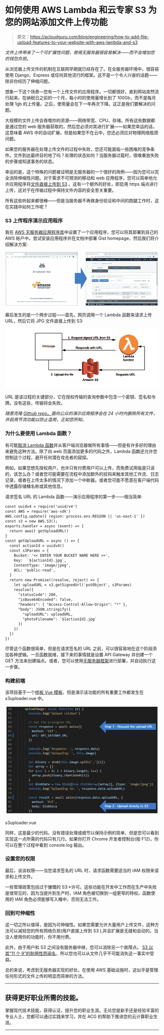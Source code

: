 # 如何使用 AWS Lambda 和云专家 S3 为您的网站添加文件上传功能

> 原文：<https://acloudguru.com/blog/engineering/how-to-add-file-upload-features-to-your-website-with-aws-lambda-and-s3>

*文件上传带来了一个可扩展性问题，使用无服务器很容易解决——而不会增加您的钱包负担*。

从浏览器上传文件的机制在互联网早期就已经存在了。在全服务器环境中，很容易使用 Django、Express 或任何其他流行的框架。这不是一个令人兴奋的话题——除非你经历了伸缩问题。

想象一下这个场景—您有一个上传文件的应用程序。一切都很好，直到网站突然流行起来。在纳税日之前的一个月，每小时的使用量增长到了 100Gb，而不是每月处理 1gb 的上传量。之后，使用量会在下一年再次下降。这正是我们要解决的问题。

大规模的文件上传会吞噬你的资源——网络带宽、CPU、存储。所有这些数据都是通过您的 web 服务器获取的，然后您必须对其进行扩展——如果您幸运的话，这意味着 AWS 中的自动扩展，但是如果您不在云中，您还必须应对物理网络瓶颈问题。

如果您的服务器在处理上传文件的过程中失败，您还可能面临一些困难的竞争条件。文件到达最终目的地了吗？处理的状态如何？当服务器过载时，很难重放失败的步骤或知道事务的状态。

幸运的是，这个特殊的问题被证明是无服务器的一个很好的用例——因为您可以完全消除伸缩性问题。对于需求不可预测的移动和 web 应用程序，您可以简单地允许应用程序将[文件直接上传到 S3](https://acloudguru.com/hands-on-labs/introduction-to-amazon-s3) 。这有一个额外的好处，即启用 https 端点进行上传，这对于在传输过程中保持文件内容的安全至关重要。

所有这些听起来都很棒——但是当服务器不再做身份验证和中间的跑腿工作时，这在实践中如何工作呢？

### S3 上传程序演示应用程序

我在 [AWS 无服务器应用程序库](https://serverlessrepo.aws.amazon.com/applications/arn:aws:serverlessrepo:us-east-1:526237104669:applications~Serverless-S3-Uploader)中设置了一个应用程序，您可以将其部署到自己的 AWS 帐户中。尝试安装应用程序并在文档中部署 Gist homepage，然后我们将介绍解决方案:

![Setting up an app in the AWS Application Repository that you can deploy to your AWS account.](img/10368b8e6e29eb595d871a1d9bc5f89f.png)

幕后发生的是一个两步过程——首先，网页调用一个 Lambda 函数来请求上传 URL，然后它将 JPG 文件直接上传到 S3:

![The behind the scenes two step process, first the web page calls a Lambda function to request the upload URL, and then it uploads the JPG file directly to S3.](img/ca0c82182fc8f73af180b37640f99670.png)

URL 是该过程的关键部分，它在授权传输的查询参数中包含一个密钥、签名和令牌。没有这些，传输将会失败。

*随意克隆 [Github repo。](https://github.com/jbesw/askjames-s3uploader)面向公众的演示应用程序会在 24 小时内删除所有文件，并启用节流功能以防止滥用，正如您所知。*

### 为什么要使用 Lambda 函数？

有可能[取消 Lambda 函数](https://docs.aws.amazon.com/AmazonS3/latest/API/sigv4-authentication-HTTPPOST.html)并从客户端浏览器做所有事情——但是有许多好的理由来避免这种方法。除了向 web 页面添加更多的代码之外，Lambda 函数还允许您控制这个过程，避开任何潜在攻击者的窥探。

例如，如果您想先授权用户，也许只有付费用户可以上传，而免费试用版是只读的，该怎么办？或者您可能需要在流程中添加额外的挂钩来触发其他工作流、日志记录，或者在上传太多的情况下添加一个中断器。或者您可能不愿意在客户端代码中透露存储桶名称或其他信息。

请求签名 URL 的 Lambda 函数——演示应用程序的第一步——相当简单:

```
const uuidv4 = require('uuid/v4')
const AWS = require('aws-sdk')
AWS.config.update({ region: process.env.REGION || 'us-east-1' })
const s3 = new AWS.S3();
exports.handler = async (event) => {
  return await getUploadURL()
}
const getUploadURL = async () => {
  const actionId = uuidv4()
  const s3Params = {
    Bucket: '<< ENTER YOUR BUCKET NAME HERE >>',
    Key:  `${actionId}.jpg`,
    ContentType: 'image/jpeg',
    ACL: 'public-read',
  }
  return new Promise((resolve, reject) => {
    let uploadURL = s3.getSignedUrl('putObject', s3Params)
    resolve({
      "statusCode": 200,
      "isBase64Encoded": false,
      "headers": { "Access-Control-Allow-Origin": "*" },
      "body": JSON.stringify({
        "uploadURL": uploadURL,
        "photoFilename": `${actionId}.jpg`
      })
    })
  })
})
```

尽管这个函数很简单，但是在请求签名的 URL 之前，可以很容易地在这个阶段添加各种逻辑。一旦函数就绪，接下来的事情就是设置 API Gateway 并创建一个 GET 方法来创建端点。或者，您可以使用[无服务器框架](https://serverless.com/)进行部署，并自动执行这一步骤。

### 构建前端

该项目基于一个[样板 Vue 模板](https://vuejs.org/v2/guide/)，但是演示该功能的所有重要工作都发生在 s3uploader.vue 中。

![Step one is to request the upload URL and step two is to upload directly to S3\. ](img/da0bff34ec421f0c9b7180819b97de54.png)

s3uploader.vue

同样，这是最少的代码，没有错误处理或细节以保持示例的简单，但是您可以看到实现这一点所需的代码只有几行。如果你打开 Chrome 开发者控制台(按 F12)，你可以在整个过程中看到 console.log 输出。

### 设置您的权限

最后，谈谈权限——当您请求签名的 URL 时，请求函数需要适当的 IAM 权限来请求和上传文件。

一些管理政策包括过于慷慨的 S3:*许可。这些功能在开发中工作而在生产中失败是很常见的，因为当提升到生产时，IAM 角色被切换到一组更窄的特权。函数使用的 IAM 角色必须能够写入桶中，否则无法工作。

### 回到可伸缩性

这一切之所以值得，是因为可伸缩性。如果您需要允许大量用户上传文件，这种方法可以减轻您的所有网络负担(用户直接上传到 S3 ),并且扩展是无缝和自动的。当没人使用你的功能时，你不用付费。

此外，由于用户和 S3 之间没有服务器中继，您可以消除另一个故障点。 [S3 以其“11 个 9”的耐用性而闻名](https://acloudguru.com/blog/engineering/brazeal-in-praise-of-s3-the-greatest-cloud-service-of-all-time)，所以您也可以从文件几乎不可能消失这一事实中受益。

总的来说，考虑到无服务器实现的好处，在使用 AWS 基础设施时，这似乎是管理任何形式的文件上传的明显而简单的方法。

* * *

## 获得更好职业所需的技能。

掌握现代技术技能，获得认证，提升您的职业生涯。无论您是新手还是经验丰富的专业人士，您都可以通过实践来学习，并在 ACG 的帮助下推进您的云计算职业生涯。

* * *